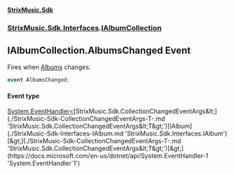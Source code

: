 #### [StrixMusic.Sdk](./index.md 'index')
### [StrixMusic.Sdk.Interfaces](./StrixMusic-Sdk-Interfaces.md 'StrixMusic.Sdk.Interfaces').[IAlbumCollection](./StrixMusic-Sdk-Interfaces-IAlbumCollection.md 'StrixMusic.Sdk.Interfaces.IAlbumCollection')
## IAlbumCollection.AlbumsChanged Event
Fires when [Albums](./StrixMusic-Sdk-Interfaces-IAlbumCollection-Albums.md 'StrixMusic.Sdk.Interfaces.IAlbumCollection.Albums') changes.  
```csharp
event AlbumsChanged;
```
#### Event type
[System.EventHandler&lt;](https://docs.microsoft.com/en-us/dotnet/api/System.EventHandler-1 'System.EventHandler`1')[StrixMusic.Sdk.CollectionChangedEventArgs&lt;](./StrixMusic-Sdk-CollectionChangedEventArgs-T-.md 'StrixMusic.Sdk.CollectionChangedEventArgs&lt;T&gt;')[IAlbum](./StrixMusic-Sdk-Interfaces-IAlbum.md 'StrixMusic.Sdk.Interfaces.IAlbum')[&gt;](./StrixMusic-Sdk-CollectionChangedEventArgs-T-.md 'StrixMusic.Sdk.CollectionChangedEventArgs&lt;T&gt;')[&gt;](https://docs.microsoft.com/en-us/dotnet/api/System.EventHandler-1 'System.EventHandler`1')
